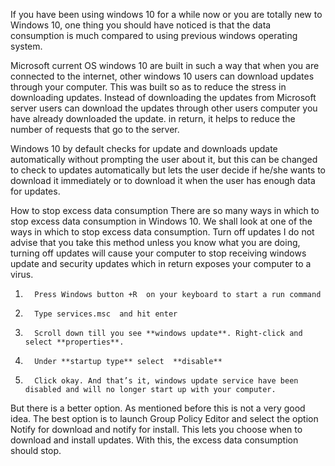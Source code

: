 If you have been using windows 10 for a while now or you are totally new to Windows 10, one thing you should have noticed is that the data consumption is much compared to using previous windows operating system.

Microsoft current OS windows 10 are built in such a way that when you are connected to the internet, other windows 10 users can download updates through your computer.  This was built so as to reduce the stress in downloading updates. Instead of downloading the updates from Microsoft server users can download the updates through other users computer you have already downloaded the update.  in return, it helps to reduce the number of requests that go to the server.

Windows 10 by default checks for update and downloads update automatically without prompting the user about it, but this can be changed to check to updates automatically but lets the user decide if he/she wants to download it immediately or to download it when the user has enough data for updates.

How to stop excess data consumption
There are so many ways in which to stop excess data consumption in Windows 10. We shall look at one of the ways in which to stop excess data consumption.
    Turn off updates
I do not advise that you take this method unless you know what you are doing, turning off updates will cause your computer to stop receiving windows update and security updates which in return exposes your computer to a virus.

1.       Press Windows button +R  on your keyboard to start a run command
2.       Type services.msc  and hit enter
3.       Scroll down till you see **windows update**. Right-click and select **properties**.
4.       Under **startup type** select  **disable**
5.       Click okay. And that’s it, windows update service have been disabled and will no longer start up with your computer.

But there is a better option. As mentioned before this is not a very good idea. The best option is to launch Group Policy Editor and select the option Notify for download and notify for install. This lets you choose when to download and install updates.
With this, the excess data consumption should stop.

